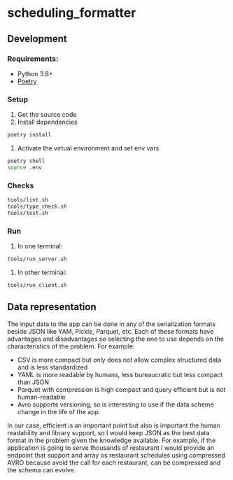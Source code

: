 # scheduling_formatter

## Development

### Requirements:

* Python 3.8+
* [Poetry](https://python-poetry.org/)

### Setup

1. Get the source code
2. Install dependencies

```sh
poetry install
```

1. Activate the virtual environment and set env vars

```sh
poetry shell
source .env
```

### Checks

```sh
tools/lint.sh
tools/type_check.sh
tools/test.sh
```

### Run

1. In one terminal:

```sh
tools/run_server.sh
```

1. In other terminal:

```sh
tools/run_client.sh
```

## Data representation

The input data to the app can be done in any of the serialization formats beside JSON
like YAM, Pickle, Parquet, etc. Each of these formats have advantages and disadvantages
so selecting the one to use depends on the characteristics of the problem.
For example:

- CSV is more compact but only does not allow complex structured data and is less standardized
- YAML is more readable by humans, less bureaucratic but less compact than JSON
- Parquet with compression is high compact and query efficient but is not human-readable
- Avro supports versioning, so is interesting to use if the data scheme change in the life
  of the app.

In our case, efficient is an important point but also is important the human readability
and library support, so I would keep JSON as the best data format in the problem
given the knowledge available. For example, if the application is going to serve
thousands of restaurant I would provide an endpoint that support and array os restaurant schedules
using compressed AVRO because avoid the call for each restaurant, can be compressed
and the schema can evolve.